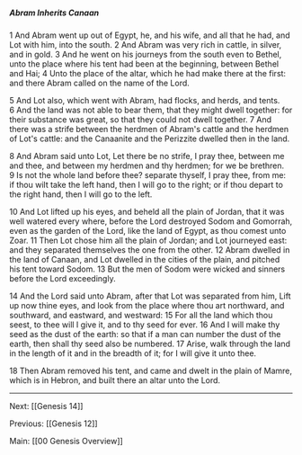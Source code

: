 ##### Abram Inherits Canaan

1 And Abram went up out of Egypt, he, and his wife, and all that he had, and Lot with him, into the south. 2 And Abram was very rich in cattle, in silver, and in gold. 3 And he went on his journeys from the south even to Bethel, unto the place where his tent had been at the beginning, between Bethel and Hai; 4 Unto the place of the altar, which he had make there at the first: and there Abram called on the name of the Lord.

5 And Lot also, which went with Abram, had flocks, and herds, and tents. 6 And the land was not able to bear them, that they might dwell together: for their substance was great, so that they could not dwell together. 7 And there was a strife between the herdmen of Abram's cattle and the herdmen of Lot's cattle: and the Canaanite and the Perizzite dwelled then in the land.

8 And Abram said unto Lot, Let there be no strife, I pray thee, between me and thee, and between my herdmen and thy herdmen; for we be brethren. 9 Is not the whole land before thee? separate thyself, I pray thee, from me: if thou wilt take the left hand, then I will go to the right; or if thou depart to the right hand, then I will go to the left.

10 And Lot lifted up his eyes, and beheld all the plain of Jordan, that it was well watered every where, before the Lord destroyed Sodom and Gomorrah, even as the garden of the Lord, like the land of Egypt, as thou comest unto Zoar. 11 Then Lot chose him all the plain of Jordan; and Lot journeyed east: and they separated themselves the one from the other. 12 Abram dwelled in the land of Canaan, and Lot dwelled in the cities of the plain, and pitched his tent toward Sodom. 13 But the men of Sodom were wicked and sinners before the Lord exceedingly.

14 And the Lord said unto Abram, after that Lot was separated from him, Lift up now thine eyes, and look from the place where thou art northward, and southward, and eastward, and westward: 15 For all the land which thou seest, to thee will I give it, and to thy seed for ever. 16 And I will make thy seed as the dust of the earth: so that if a man can number the dust of the earth, then shall thy seed also be numbered. 17 Arise, walk through the land in the length of it and in the breadth of it; for I will give it unto thee.

18 Then Abram removed his tent, and came and dwelt in the plain of Mamre, which is in Hebron, and built there an altar unto the Lord.

---
Next: [[Genesis 14]]

Previous: [[Genesis 12]]

Main: [[00 Genesis Overview]]